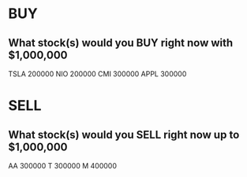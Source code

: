 # BUY
## What stock(s) would you BUY right now with $1,000,000

TSLA 200000
NIO  200000
CMI  300000
APPL 300000

# SELL
## What stock(s) would you SELL right now up to $1,000,000

AA 300000
T  300000
M  400000